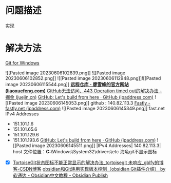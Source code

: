 # 问题描述
实现
# 解决方法
[Git for Windows](https://gitforwindows.org/)

![[Pasted image 20230606102839.png]]
![[Pasted image 20230606102852.png]]
![[Pasted image 20230606112948.png]]![[Pasted image 20230606115544.png]]
**[远程仓库 - 廖雪峰的官方网站 (liaoxuefeng.com)](https://www.liaoxuefeng.com/wiki/896043488029600/896954117292416)**
[GitHub无法访问、443 Operation timed out的解决办法 - 掘金 (juejin.cn)](https://juejin.cn/post/6844904193170341896)
[GitHub: Let's build from here · GitHub (ipaddress.com)](https://www.ipaddress.com/site/github.com)
![[Pasted image 20230606145053.png]]
github : 140.82.113.3
[Fastly - fastly.net (ipaddress.com)](https://www.ipaddress.com/site/fastly.net#ipinfo)
![[Pasted image 20230606145349.png]]
fast.net IPv4 Addresses

- 151.101.1.6
- 151.101.65.6
- 151.101.129.6
- 151.101.193.6
[GitHub: Let's build from here · GitHub (ipaddress.com)](https://www.ipaddress.com/site/github.com)
![[Pasted image 20230606145511.png]]
|IPv4 Addresses| 140.82.113.3|
host 文件位置：**C:**\\Windows\\System32\\drivers\\etc
海龟git不显示图标
- [x] [TortoiseGit状态图标不能正常显示的解决办法_tortoisegit 未响应_gblfy的博客-CSDN博客](https://blog.csdn.net/weixin_40816738/article/details/116749006)
[obsidian和Git连用实现版本控制（obsidian Git插件介绍） by 软通达 - Obsidian中文教程 - Obsidian Publish](https://publish.obsidian.md/chinesehelp/01+2021%E6%96%B0%E6%95%99%E7%A8%8B/obsidian%E5%92%8CGit%E8%BF%9E%E7%94%A8%E5%AE%9E%E7%8E%B0%E7%89%88%E6%9C%AC%E6%8E%A7%E5%88%B6%EF%BC%88obsidian+Git%E6%8F%92%E4%BB%B6%E4%BB%8B%E7%BB%8D%EF%BC%89+by+%E8%BD%AF%E9%80%9A%E8%BE%BE)

